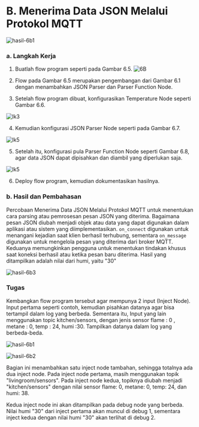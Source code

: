 # B. Menerima Data JSON Melalui Protokol MQTT

![hasil-6b1](https://github.com/FerdyRino/Embedded/assets/151800680/935e0449-55fb-4325-9942-11b30f7243d6)

### a. Langkah Kerja
  1. Buatlah flow program seperti pada Gambar 6.5.
      ![6B](https://github.com/FerdyRino/Embedded/assets/151800680/57346bd8-0ec4-4ee6-94c1-70fcf2593409)


  2. Flow pada Gambar 6.5 merupakan pengembangan dari Gambar 6.1 dengan
menambahkan JSON Parser dan Parser Function Node.
  3. Setelah flow program dibuat, konfigurasikan Temperature Node seperti
Gambar 6.6.

  ![lk3](https://github.com/FerdyRino/Embedded/assets/151800680/940cc900-48f8-4e4d-8f72-6c68c46bc562)



  4. Kemudian konfigurasi JSON Parser Node seperti pada Gambar 6.7.
 
  ![lk5](https://github.com/FerdyRino/Embedded/assets/151800680/595e886b-b87c-4d92-aeef-442ac6658229)


  5. Setelah itu, konfigurasi pula Parser Function Node seperti Gambar 6.8, agar data JSON dapat dipisahkan dan diambil yang diperlukan saja.
  
   ![lk5](https://github.com/FerdyRino/Embedded/assets/151800680/39cb9c3e-33c2-4629-bd05-77e6a5306ddd)


  6. Deploy flow program, kemudian dokumentasikan hasilnya.

### b. Hasil dan Pembahasan
Percobaan Menerima Data JSON Melalui Protokol MQTT untuk menentukan cara parsing atau pemrosesan pesan JSON yang diterima. Bagaimana pesan JSON diubah menjadi objek atau data yang dapat digunakan dalam aplikasi atau sistem yang diimplementasikan. `on_connect` digunakan untuk menangani kejadian saat klien berhasil terhubung, sementara `on_message` digunakan untuk mengelola pesan yang diterima dari broker MQTT. Keduanya memungkinkan pengguna untuk menentukan tindakan khusus saat koneksi berhasil atau ketika pesan baru diterima.
Hasil yang ditampilkan adalah nilai dari humi, yaitu "30"

![hasil-6b3](https://github.com/FerdyRino/Embedded/assets/151800680/40477483-7c27-4907-bcb8-20f6e149ee96)


### Tugas

Kembangkan flow program tersebut agar mempunya 2 input (Inject Node). Input pertama seperti contoh, kemudian pisahkan datanya agar bisa tertampil
dalam log yang berbeda. Sementara itu, Input yang lain menggunakan topic
kitchen/sensors, dengan jenis sensor flame : 0 , metane : 0, temp : 24, humi :30. Tampilkan datanya dalam log yang berbeda-beda.

![hasil-6b1](https://github.com/FerdyRino/Embedded/assets/151800680/90919ef6-a452-40b2-aaf8-eb5f276253b1)

![hasil-6b2](https://github.com/FerdyRino/Embedded/assets/151800680/cf876aab-84ac-4674-8527-23e5d91c56c2)


Bagian ini menambahkan satu inject node tambahan, sehingga totalnya ada dua inject node. Pada inject node pertama, masih menggunakan topik "livingroom/sensors". Pada inject node kedua, topiknya diubah menjadi "kitchen/sensors" dengan nilai sensor flame: 0, metane: 0, temp: 24, dan humi: 38.

Kedua inject node ini akan ditampilkan pada debug node yang berbeda. Nilai humi "30" dari inject pertama akan muncul di debug 1, sementara inject kedua dengan nilai humi "30" akan terlihat di debug 2.
